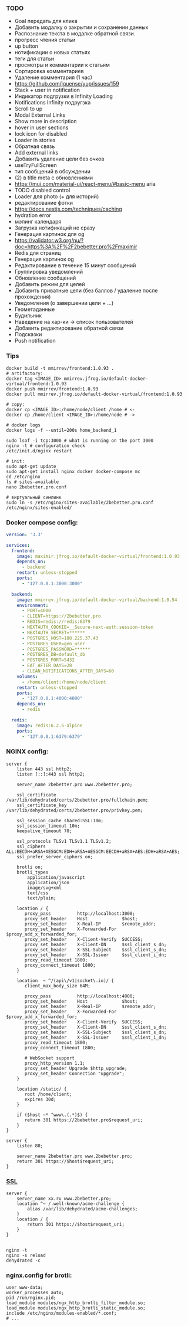 ### TODO
* Goal передать для клика
* Добавить модалку о закрытии и сохранении данных
* Распознание текста в модалке обратной связи.
* прогресс чтения статьи
* up button
* нотификации о новых статьях
* теги для статьи
* просмотры и комментарии к статьям
* Сортировка комментариев
* Удаление комментария (1 час)
* https://github.com/jquense/yup/issues/159
* Stack + user in notification
* Индикатор подгрузки в Infinity Loading
* Notifications Infinity подругзка
* Scroll to up
* Modal External Links
* Show more in description
* hover in user sections
* lock icon for disabled
* Loader in stories
* Обратная связь
* Add external links
* Добавить удаление цели без очков
* useTryFullScreen
* тип сообщений в обсуждении
* (2) в title meta с обновлениями
* https://mui.com/material-ui/react-menu/#basic-menu aria
* TODO disabled control
* Loader для photo (+ для историй)
* редактирование фотки
* https://docs.nestjs.com/techniques/caching
* hydration error
* мэпинг календаря
* Загрузка нотификаций не сразу
* Генерация картинок для og
* https://validator.w3.org/nu/?doc=https%3A%2F%2F2bebetter.pro%2Fmaximir
* Redis для страниц
* Генерация картинок og
* Редактирование в течение 15 минут сообщений
* Группировка уведомлений
* Обновление сообщений
* Добавить режим для целей
* Добавить приватные цели (без баллов / удаление после прохождения)
* Уведомления (о завершении цели + ...)
* Геометаданные
* Будильник
* Наведение на хар-ки -> список пользователей
* Добавить редактирование обратной связи
* Подсказки
* Push notification

### Tips
```shell
docker build -t mmirrev/frontend:1.0.93 .
# artifactory:
docker tag <IMAGE_ID> mmirrev.jfrog.io/default-docker-virtual/frontend:1.0.93
docker push mmirrev/frontend:1.0.93
docker pull mmirrev.jfrog.io/default-docker-virtual/frontend:1.0.93

# copy:
docker cp <IMAGE_ID>:/home/node/client /home # <-
docker cp /home/client <IMAGE_ID>:/home/node # ->

# docker logs
docker logs -f --until=200s home_backend_1 

sudo lsof -i tcp:3000 # what is running on the port 3000
nginx -t # configuration check
/etc/init.d/nginx restart

# init:
sudo apt-get update
sudo apt-get install nginx docker docker-compose mc 
cd /etc/nginx 
ls # sites-available
nano 2bebetter.pro.conf

# виртуальный симлинк
sudo ln -s /etc/nginx/sites-available/2bebetter.pro.conf /etc/nginx/sites-enabled/
```
### Docker compose config:
```yaml
version: '3.3'

services:
  frontend:
    image: maximir.jfrog.io/default-docker-virtual/frontend:1.0.93
    depends_on:
      - backend
    restart: unless-stopped
    ports:
      - "127.0.0.1:3000:3000"

  backend:
    image: mmirrev.jfrog.io/default-docker-virtual/backend:1.0.54
    environment:
      - PORT=4000
      - CLIENT=https://2bebetter.pro
      - REDIS=redis://redis:6379
      - NEXTAUTH_COOKIE=__Secure-next-auth.session-token
      - NEXTAUTH_SECRET=******
      - POSTGRES_HOST=188.225.37.43
      - POSTGRES_USER=gen_user
      - POSTGRES_PASSWORD=******
      - POSTGRES_DB=default_db
      - POSTGRES_PORT=5432
      - EAT_AFTER_DAYS=28
      - CLEAN_NOTIFICATIONS_AFTER_DAYS=60
    volumes:
      - /home/client:/home/node/client
    restart: unless-stopped
    ports:
      - "127.0.0.1:4000:4000"
    depends_on:
      - redis

  redis:
    image: redis:6.2.5-alpine
    ports:
      - "127.0.0.1:6379:6379"
```
### NGINX config:
```shell
server {
    listen 443 ssl http2;
    listen [::]:443 ssl http2;

    server_name 2bebetter.pro www.2bebetter.pro;

    ssl_certificate /var/lib/dehydrated/certs/2bebetter.pro/fullchain.pem;
    ssl_certificate_key /var/lib/dehydrated/certs/2bebetter.pro/privkey.pem;

    ssl_session_cache shared:SSL:10m;
    ssl_session_timeout 10m;
    keepalive_timeout 70;

    ssl_protocols TLSv1 TLSv1.1 TLSv1.2;
    ssl_ciphers ALL:EECDH+aRSA+AESGCM:EDH+aRSA+AESGCM:EECDH+aRSA+AES:EDH+aRSA+AES;
    ssl_prefer_server_ciphers on;

    brotli on;
    brotli_types
        application/javascript
        application/json
        image/svg+xml
        text/css
        text/plain;

    location / {
       proxy_pass          http://localhost:3000;
       proxy_set_header    Host             $host;
       proxy_set_header    X-Real-IP        $remote_addr;
       proxy_set_header    X-Forwarded-For  $proxy_add_x_forwarded_for;
       proxy_set_header    X-Client-Verify  SUCCESS;
       proxy_set_header    X-Client-DN      $ssl_client_s_dn;
       proxy_set_header    X-SSL-Subject    $ssl_client_s_dn;
       proxy_set_header    X-SSL-Issuer     $ssl_client_i_dn;
       proxy_read_timeout 1800;
       proxy_connect_timeout 1800;
    }

    location  ~ ^/(api\/v1|socket\.io)/ {
       client_max_body_size 64M;

       proxy_pass          http://localhost:4000;
       proxy_set_header    Host             $host;
       proxy_set_header    X-Real-IP        $remote_addr;
       proxy_set_header    X-Forwarded-For  $proxy_add_x_forwarded_for;
       proxy_set_header    X-Client-Verify  SUCCESS;
       proxy_set_header    X-Client-DN      $ssl_client_s_dn;
       proxy_set_header    X-SSL-Subject    $ssl_client_s_dn;
       proxy_set_header    X-SSL-Issuer     $ssl_client_i_dn;
       proxy_read_timeout 1800;
       proxy_connect_timeout 1800;

       # WebSocket support
       proxy_http_version 1.1;
       proxy_set_header Upgrade $http_upgrade;
       proxy_set_header Connection "upgrade";
    }

    location /static/ {
       root /home/client;
       expires 30d;
    }

    if ($host ~* ^www\.(.*)$) {
       return 301 https://2bebetter.pro$request_uri;
    }
}

server {
    listen 80;

    server_name 2bebetter.pro www.2bebetter.pro;
    return 301 https://$host$request_uri;
}
```

### [SSL](https://cdnnow.ru/blog/dehydrated/)

```shell
server {
    server_name xx.ru www.2bebetter.pro;
    location ^~ /.well-known/acme-challenge {
        alias /var/lib/dehydrated/acme-challenges;
    }
    location / {
        return 301 https://$host$request_uri;
    }
}


nginx -t
nginx -s reload
dehydrated -c
```

### nginx.config for brotli:
```shell
user www-data;
worker_processes auto;
pid /run/nginx.pid;
load_module modules/ngx_http_brotli_filter_module.so;
load_module modules/ngx_http_brotli_static_module.so;
include /etc/nginx/modules-enabled/*.conf;
# ...
```
